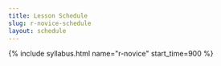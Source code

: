 ```yaml
---
title: Lesson Schedule
slug: r-novice-schedule
layout: schedule
---
```

{% include syllabus.html  name="r-novice" start_time=900 %}